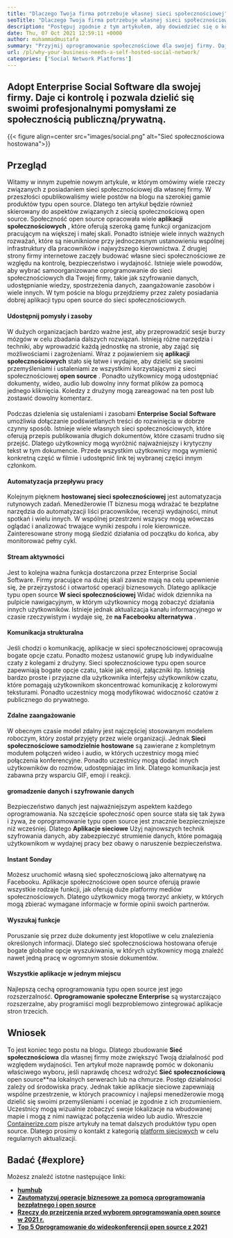 ```yaml
---
title: "Dlaczego Twoja firma potrzebuje własnej sieci społecznościowej" 
seoTitle: "Dlaczego Twoja firma potrzebuje własnej sieci społecznościowej" 
description: "Postępuj zgodnie z tym artykułem, aby dowiedzieć się o korzyściach płynących z własnej sieci społecznościowej dla biznesu. Pozwala budować przestrzenie publiczne/prywatne dla zespołów i osób fizycznych." 
date: Thu, 07 Oct 2021 12:59:11 +0000
author: muhammadmustafa
summary: "Przyjmij oprogramowanie społecznościowe dla swojej firmy. Daje ci kontrolę i pozwala dzielić się swoimi profesjonalnymi pomysłami ze społecznością publiczną/prywatną." 
url: /pl/why-your-business-needs-a-self-hosted-social-network/
categories: ['Social Network Platforms']
---
```


## Adopt Enterprise Social Software dla swojej firmy. Daje ci kontrolę i pozwala dzielić się swoimi profesjonalnymi pomysłami ze społecznością publiczną/prywatną.

{{< figure align=center src="images/social.png" alt="Sieć społecznościowa hostowana">}}


## Przegląd
Witamy w innym zupełnie nowym artykule, w którym omówimy wiele rzeczy związanych z posiadaniem sieci społecznościowej dla własnej firmy. W przeszłości opublikowaliśmy wiele postów na blogu na szerokiej gamie produktów typu open source. Dlatego ten artykuł będzie również skierowany do aspektów związanych z siecią społecznościową open source. Społeczność open source opracowała wiele  **aplikacji społecznościowych**  , które oferują szeroką gamę funkcji organizacjom pracującym na większej i małej skali. Ponadto istnieje wiele innych ważnych rozważań, które są nieuniknione przy jednoczesnym ustanowieniu wspólnej infrastruktury dla pracowników i najwyższego kierownictwa.
Z drugiej strony firmy internetowe zaczęły budować własne sieci społecznościowe ze względu na kontrolę, bezpieczeństwo i wydajność. Istnieje wiele powodów, aby wybrać samoorganizowane oprogramowanie do sieci społecznościowych dla Twojej firmy, takie jak szyfrowanie danych, udostępnianie wiedzy, spostrzeżenia danych, zaangażowanie zasobów i wiele innych. W tym poście na blogu przejdziemy przez zalety posiadania dobrej aplikacji typu open source do sieci społecznościowych.

#### Udostępnij pomysły i zasoby
W dużych organizacjach bardzo ważne jest, aby przeprowadzić sesje burzy mózgów w celu zbadania dalszych rozwiązań. Istnieją różne narzędzia i techniki, aby wprowadzić każdą jednostkę na stronie, aby zająć się możliwościami i zagrożeniami. Wraz z pojawieniem się  **aplikacji społecznościowych** stało się łatwe i wydajne, aby dzielić się swoimi przemyśleniami i ustaleniami ze wszystkimi korzystającymi z sieci społecznościowej **open source**  . Ponadto użytkownicy mogą udostępniać dokumenty, wideo, audio lub dowolny inny format plików za pomocą jednego kliknięcia. Koledzy z drużyny mogą zareagować na ten post lub zostawić dowolny komentarz.

####
Podczas dzielenia się ustaleniami i zasobami  **Enterprise Social Software**  umożliwia dołączanie podświetlanych treści do rozwinięcia w dobrze czynny sposób. Istnieje wiele własnych sieci społecznościowych, które oferują przepis publikowania długich dokumentów, które czasami trudno się przejść. Dlatego użytkownicy mogą wyróżnić najważniejszy i krytyczny tekst w tym dokumencie. Przede wszystkim użytkownicy mogą wymienić konkretną część w filmie i udostępnić link tej wybranej części innym członkom.

#### Automatyzacja przepływu pracy
Kolejnym pięknem  **hostowanej sieci społecznościowej**  jest automatyzacja rutynowych zadań. Menedżerowie IT biznesu mogą wdrażać te bezpłatne narzędzia do automatyzacji liści pracowników, recenzji wydajności, minut spotkań i wielu innych. W wspólnej przestrzeni wszyscy mogą wówczas oglądać i analizować trwające wyniki zespołu i role kierownicze. Zainteresowane strony mogą śledzić działania od początku do końca, aby monitorować pełny cykl.

#### Stream aktywności
Jest to kolejna ważna funkcja dostarczona przez Enterprise Social Software. Firmy pracujące na dużej skali zawsze mają na celu upewnienie się, że przejrzystość i otwartość operacji biznesowych. Dlatego aplikacje typu open source  **W sieci społecznościowej** Widać widok dziennika na pulpicie nawigacyjnym, w którym użytkownicy mogą zobaczyć działania innych użytkowników. Istnieje jednak aktualizacja kanału informacyjnego w czasie rzeczywistym i wydaje się, że **na Facebooku alternatywa**  .

#### Komunikacja strukturalna
Jeśli chodzi o komunikację, aplikacje w sieci społecznościowej opracowują bogate opcje czatu. Ponadto możesz ustanowić grupę lub indywidualne czaty z kolegami z drużyny. Sieci społecznościowe typu open source zapewniają bogate opcje czatu, takie jak emoji, załączniki itp. Istnieją bardzo proste i przyjazne dla użytkownika interfejsy użytkowników czatu, które pomagają użytkownikom skoncentrować komunikację z kolorowymi teksturami. Ponadto uczestnicy mogą modyfikować widoczność czatów z publicznego do prywatnego.

#### Zdalne zaangażowanie
W obecnym czasie model zdalny jest najczęściej stosowanym modelem roboczym, który został przyjęty przez wiele organizacji. Jednak  **Sieci społecznościowe samodzielnie hostowane**  są zawierane z kompletnym modułem połączeń wideo i audio, w których uczestnicy mogą mieć połączenia konferencyjne. Ponadto uczestnicy mogą dodać innych użytkowników do rozmów, udostępniając im link. Dlatego komunikacja jest zabawna przy wsparciu GIF, emoji i reakcji.

#### gromadzenie danych i szyfrowanie danych
Bezpieczeństwo danych jest najważniejszym aspektem każdego oprogramowania. Na szczęście społeczność open source stała się tak żywa i żywa, że ​​oprogramowanie typu open source jest znacznie bezpieczniejsze niż wcześniej. Dlatego  **Aplikacje sieciowe**  Użyj najnowszych technik szyfrowania danych, aby zabezpieczyć strumienie danych, które pomagają użytkownikom w wydajnej pracy bez obawy o naruszenie bezpieczeństwa.

#### Instant Sonday
Możesz uruchomić własną sieć społecznościową jako alternatywę na Facebooku. Aplikacje społecznościowe open source oferują prawie wszystkie rodzaje funkcji, jak oferują duże platformy mediów społecznościowych. Dlatego użytkownicy mogą tworzyć ankiety, w których mogą zbierać wymagane informacje w formie opinii swoich partnerów.

#### Wyszukaj funkcje
Poruszanie się przez duże dokumenty jest kłopotliwe w celu znalezienia określonych informacji. Dlatego sieć społecznościowa hostowana oferuje bogate globalne opcje wyszukiwania, w których użytkownicy mogą znaleźć nawet jedną pracę w ogromnym stosie dokumentów.

#### Wszystkie aplikacje w jednym miejscu
Najlepszą cechą oprogramowania typu open source jest jego rozszerzalność.  **Oprogramowanie społeczne Enterprise**  są wystarczająco rozszerzalne, aby programiści mogli bezproblemowo zintegrować aplikacje stron trzecich.

## Wniosek
To jest koniec tego postu na blogu. Dlatego zbudowanie  **Sieć społecznościowa** dla własnej firmy może zwiększyć Twoją działalność pod względem wydajności. Ten artykuł może naprawdę pomóc w dokonaniu właściwego wyboru, jeśli naprawdę chcesz wdrożyć **Sieć społecznościową**  open source**na lokalnych serwerach lub na chmurze. Postęp działalności zależy od środowiska pracy. Jednak takie aplikacje sieciowe zapewniają wspólne przestrzenie, w których pracownicy i najlepsi menedżerowie mogą dzielić się swoimi przemyśleniami i oceniać je zgodnie z ich zrozumieniem. Uczestnicy mogą wizualnie zobaczyć swoje lokalizacje na wbudowanej mapie i mogą z nimi nawiązać połączenia wideo lub audio.
Wreszcie [Containerize.com][1] pisze artykuły na temat dalszych produktów typu open source. Dlatego prosimy o kontakt z kategorią [platform sieciowych][2] w celu regularnych aktualizacji.

## Badać {#explore}

Możesz znaleźć istotne następujące linki:
*  **[humhub][3]**  
*  **[Zautomatyzuj operacje biznesowe za pomocą oprogramowania bezpłatnego i open source][4]**  
*  **[Rzeczy do przejrzenia przed wyborem oprogramowania open source w 2021 r.][5]**  
* [  **Top 5 Oprogramowanie do wideokonferencji open source z 2021**  ][6]



 [1]: https://www.containerize.com/
 [2]: https://products.containerize.com/social-network-platforms/
 [3]: https://products.containerize.com/social-network-platforms/humhub/
 [4]: https://blog.containerize.com/blogging/automate-business-operations-using-open-source-software/
 [5]: https://blog.containerize.com/cmdb-software/things-to-review-before-opting-open-source-software-in-2021/
 [6]: https://blog.containerize.com/video-conferencing-software/top-5-open-source-video-conferencing-software-of-2021/
